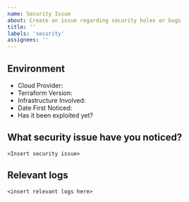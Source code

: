 ```yaml
---
name: Security Issue
about: Create an issue regarding security holes or bugs
title: ''
labels: 'security'
assignees: ''
---
```


Environment
-----------

* Cloud Provider: 
* Terraform Version: 
* Infrastructure Involved: 
* Date First Noticed: 
* Has it been exploited yet? 

What security issue have you noticed?
-------------------------------------
```
<Insert security issue>
```

Relevant logs
-------------
```
<insert relevant logs here>
```
